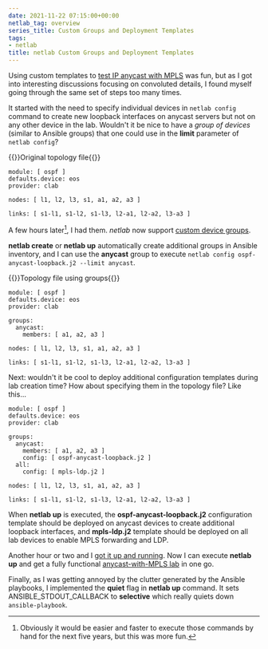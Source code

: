 ```yaml
---
date: 2021-11-22 07:15:00+00:00
netlab_tag: overview
series_title: Custom Groups and Deployment Templates
tags:
- netlab
title: netlab Custom Groups and Deployment Templates
---
```

Using custom templates to [test IP anycast with MPLS](/2021/11/anycast-mpls.html) was fun, but as I got into interesting discussions focusing on convoluted details, I found myself going through the same set of steps too many times.

It started with the need to specify individual devices in `netlab config` command to create new loopback interfaces on anycast servers but not on any other device in the lab. Wouldn't it be nice to have a *group of devices* (similar to Ansible groups) that one could use in the **limit** parameter of `netlab config`?
<!--more-->

{{<cc>}}Original topology file{{</cc>}}
```config
module: [ ospf ]
defaults.device: eos
provider: clab

nodes: [ l1, l2, l3, s1, a1, a2, a3 ]

links: [ s1-l1, s1-l2, s1-l3, l2-a1, l2-a2, l3-a3 ]
```

A few hours later[^1], I had them. *netlab* now support [custom device groups](https://netlab.tools/groups/).

[^1]: Obviously it would be easier and faster to execute those commands by hand for the next five years, but this was more fun.

**netlab create** or **netlab up** automatically create additional groups in Ansible inventory, and I can use the **anycast** group to execute `netlab config ospf-anycast-loopback.j2 --limit anycast`.

{{<cc>}}Topology file using groups{{</cc>}}
```config
module: [ ospf ]
defaults.device: eos
provider: clab

groups:
  anycast:
    members: [ a1, a2, a3 ]

nodes: [ l1, l2, l3, s1, a1, a2, a3 ]

links: [ s1-l1, s1-l2, s1-l3, l2-a1, l2-a2, l3-a3 ]
```

Next: wouldn't it be cool to deploy additional configuration templates during lab creation time? How about specifying them in the topology file? Like this...

```config
module: [ ospf ]
defaults.device: eos
provider: clab

groups:
  anycast:
    members: [ a1, a2, a3 ]
    config: [ ospf-anycast-loopback.j2 ]
  all:
    config: [ mpls-ldp.j2 ]

nodes: [ l1, l2, l3, s1, a1, a2, a3 ]

links: [ s1-l1, s1-l2, s1-l3, l2-a1, l2-a2, l3-a3 ]
```

When **netlab up** is executed, the **ospf-anycast-loopback.j2** configuration template should be deployed on anycast devices to create additional loopback interfaces, and **mpls-ldp.j2** template should be deployed on all lab devices to enable MPLS forwarding and LDP.

Another hour or two and I [got it up and running](https://netlab.tools/netlab/up/). Now I can execute **netlab up** and get a fully functional [anycast-with-MPLS lab](https://github.com/ipspace/netlab-examples/blob/master/routing/anycast-mpls-ospf/) in one go.

Finally, as I was getting annoyed by the clutter generated by the Ansible playbooks, I implemented the **quiet** flag in **netlab up** command. It sets ANSIBLE_STDOUT_CALLBACK to **selective** which really quiets down `ansible-playbook`.
